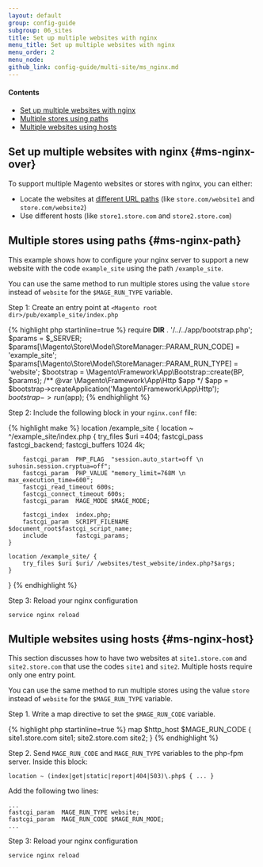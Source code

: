 ```yaml
---
layout: default
group: config-guide
subgroup: 06_sites
title: Set up multiple websites with nginx
menu_title: Set up multiple websites with nginx
menu_order: 2
menu_node: 
github_link: config-guide/multi-site/ms_nginx.md
---
```


#### Contents
*	[Set up multiple websites with nginx](#ms-nginx-over)
*	[Multiple stores using paths](#ms-nginx-path)
*	[Multiple websites using hosts](#ms-nginx-host)

## Set up multiple websites with nginx {#ms-nginx-over}
To support multiple Magento websites or stores with nginx, you can either:

*	Locate the websites at [different URL paths](#ms-nginx-path) (like `store.com/website1` and `store.com/website2`)
*	Use different hosts (like `store1.store.com` and `store2.store.com`)

## Multiple stores using paths {#ms-nginx-path}
This example shows how to configure your nginx server to support a new website with the code `example_site` using the path `/example_site`. 

You can use the same method to run multiple stores using the value `store` instead of `website` for the `$MAGE_RUN_TYPE` variable.

Step 1: Create an entry point at `<Magento root dir>/pub/example_site/index.php`

{% highlight php startinline=true %}
require __DIR__ . '/../../app/bootstrap.php';
$params = $_SERVER;
$params[\Magento\Store\Model\StoreManager::PARAM_RUN_CODE] = 'example_site';
$params[\Magento\Store\Model\StoreManager::PARAM_RUN_TYPE] = 'website';
$bootstrap = \Magento\Framework\App\Bootstrap::create(BP, $params);
/** @var \Magento\Framework\App\Http $app */
$app = $bootstrap->createApplication('Magento\Framework\App\Http');
$bootstrap->run($app);
{% endhighlight %}

Step 2: Include the following block in your `nginx.conf` file:

{% highlight make %}
location /example_site {
    location ~ ^/example_site/index.php {
        try_files $uri =404;
        fastcgi_pass   fastcgi_backend;
        fastcgi_buffers 1024 4k;
    
        fastcgi_param  PHP_FLAG  "session.auto_start=off \n suhosin.session.cryptua=off";
        fastcgi_param  PHP_VALUE "memory_limit=768M \n max_execution_time=600";
        fastcgi_read_timeout 600s;
        fastcgi_connect_timeout 600s;
        fastcgi_param  MAGE_MODE $MAGE_MODE;
    
        fastcgi_index  index.php;
        fastcgi_param  SCRIPT_FILENAME  $document_root$fastcgi_script_name;
        include        fastcgi_params;
    }

    location /example_site/ {
        try_files $uri $uri/ /websites/test_website/index.php?$args;
    }
}
{% endhighlight %}

Step 3: Reload your nginx configuration

	service nginx reload

## Multiple websites using hosts {#ms-nginx-host}
This section discusses how to have two websites at `site1.store.com` and `site2.store.com` that use the codes `site1` and `site2`. Multiple hosts require only one entry point. 

You can use the same method to run multiple stores using the value `store` instead of `website` for the `$MAGE_RUN_TYPE` variable.

Step 1. Write a map directive to set the `$MAGE_RUN_CODE` variable.

{% highlight php startinline=true %}
map $http_host $MAGE_RUN_CODE {
    site1.store.com site1;
    site2.store.com site2;
}
{% endhighlight %}

Step 2. Send `MAGE_RUN_CODE` and `MAGE_RUN_TYPE` variables to the php-fpm server.
Inside this block:

	location ~ (index|get|static|report|404|503)\.php$ { ... }

Add the following two lines:

	...
	fastcgi_param  MAGE_RUN_TYPE website;
	fastcgi_param  MAGE_RUN_CODE $MAGE_RUN_MODE;
	...

Step 3: Reload your nginx configuration

	service nginx reload